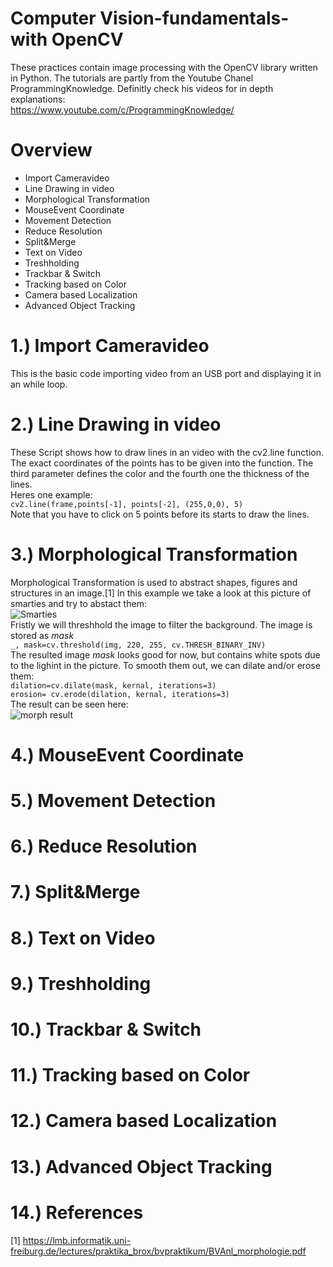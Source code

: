 # Computer Vision-fundamentals-with OpenCV
These practices contain image processing with the OpenCV library written in Python. The tutorials are partly from the Youtube Chanel ProgrammingKnowledge. Definitly check his videos for in depth explanations: <br />
https://www.youtube.com/c/ProgrammingKnowledge/

# Overview
- Import Cameravideo
- Line Drawing in video
- Morphological Transformation
- MouseEvent Coordinate
- Movement Detection
- Reduce Resolution
- Split&Merge
- Text on Video
- Treshholding
- Trackbar & Switch
- Tracking based on Color
- Camera based Localization
- Advanced Object Tracking

# 1.) Import Cameravideo
This is the basic code importing video from an USB port and displaying it in an while loop. 



# 2.) Line Drawing in video
These Script shows how to draw lines in an video with the cv2.line function. The exact coordinates of the points has to be given into the function. The third parameter defines the color and the fourth one the thickness of the lines.<br /> Heres one example:<br />
```cv2.line(frame,points[-1], points[-2], (255,0,0), 5)``` <br />
Note that you have to click on 5 points before its starts to draw the lines.
# 3.) Morphological Transformation
Morphological Transformation is used to abstract shapes, figures and structures in an image.[1] In this example we take a look at this picture of smarties and try to abstact them: <br />
![Smarties](https://github.com/Buestue/Computer-Vision-practices/blob/master/smarties.png?raw=true) <br />
Fristly we will threshhold the image to filter the background. The image is stored as _mask_ <br />
```_, mask=cv.threshold(img, 220, 255, cv.THRESH_BINARY_INV)``` <br />
The resulted image _mask_ looks good for now, but contains white spots due to the lighint in the picture. To smooth them out, we can dilate and/or erose them: <br />
```dilation=cv.dilate(mask, kernal, iterations=3)``` <br />
```erosion= cv.erode(dilation, kernal, iterations=3)``` <br />
The result can be seen here: <br />
![morph result](https://github.com/Buestue/Computer-Vision-practices/blob/master/morph_result.png?raw=true) <br />



# 4.) MouseEvent Coordinate
# 5.) Movement Detection
# 6.) Reduce Resolution
# 7.) Split&Merge
# 8.) Text on Video
# 9.) Treshholding
# 10.) Trackbar & Switch
# 11.) Tracking based on Color
# 12.) Camera based Localization
# 13.) Advanced Object Tracking
# 14.) References
[1] https://lmb.informatik.uni-freiburg.de/lectures/praktika_brox/bvpraktikum/BVAnl_morphologie.pdf
